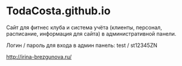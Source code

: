 # TodaCosta.github.io
Сайт для фитнес клуба и система учёта (клиенты, персонал, расписание, информация для сайта) в административной панели.

Логин / пароль для входа в админ панель:
test / st12345ZN

http://irina-brezgunova.ru/
